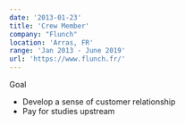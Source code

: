 ```yaml
---
date: '2013-01-23'
title: 'Crew Member'
company: "Flunch"
location: 'Arras, FR'
range: 'Jan 2013 - June 2019'
url: 'https://www.flunch.fr/'
---
```


Goal

- Develop a sense of customer relationship
- Pay for studies upstream

